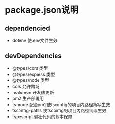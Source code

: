 # package.json说明

## dependencied

- dotenv 使.env文件生效

## devDependencies

- @types/cors 类型
- @types/express 类型
- @types/node 类型
- cors 允许跨域
- nodemon 开发热更新
- pm2 生产部署用
- ts-node 配合pm2使tsconfig的项目内路径简写生效
- tsconfig-paths 使tsconfig的项目内路径简写生效
- typescript 健壮代码的基本保障
